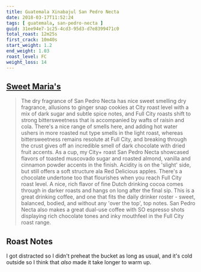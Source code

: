 ```yaml
---
title: Guatemala Xinabajul San Pedro Necta
date: 2018-03-17T11:52:24
tags: [ guatemala, san-pedro-necta ]
guid: 31ee94e7-1c25-4cd3-95d3-d7e8399471c0
total_roast: 12m25s
first_crack: 10m40s
start_weight: 1.2
end_weight: 1.03
roast_level: FC
weight_loss: 14
---
```


## [Sweet Maria's][sm]

[sm]: https://web.archive.org/web/20180304214342/https://www.sweetmarias.com/product/guatemala-xinabajul-san-pedro-necta

> The dry fragrance of San Pedro Necta has nice sweet smelling dry fragrance,
> allusions to ginger snap cookies at City roast level with a mix of dark sugar
> and subtle spice notes, and Full City roasts shift to strong bittersweetness
> that is accompanied by wafts of raisin and cola. There's a nice range of
> smells here, and adding hot water ushers in more roasted nut type smells in
> the light roast, whereas bittersweetness remains resolute at Full City, and
> breaking through the crust gives off an incredible smell of dark chocolate
> with dried fruit accents. As a cup, my City+ roast San Pedro Necta showcased
> flavors of toasted muscovado sugar and roasted almond, vanilla and cinnamon
> powder accents in the finish. Acidity is on the 'slight' side, but still
> offers a soft structure ala Red Delicious apples. There's a chocolate
> undertone too that flourishes when you reach Full City roast level. A nice,
> rich flavor of fine Dutch drinking cocoa comes through in darker roasts and
> hangs on long after the final sip. This is a great drinking coffee, and one
> that fits the daily drinker roster - sweet, balanced, bodied, and without any
> 'over the top', top notes. San Pedro Necta also makes a great dual-use coffee
> with SO espresso shots displaying rich chocolate tones and inky mouthfeel in
> the Full City roast range.

## Roast Notes

I got distracted so I didn't preheat the bucket as long as usual, and it's cold
outside so I think that *also* made it take longer to warm up.
